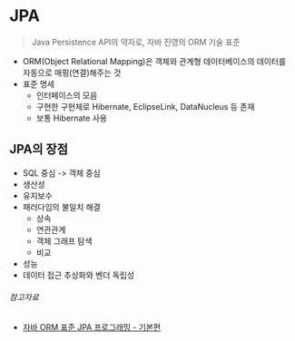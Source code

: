 # JPA

> Java Persistence API의 약자로, 자바 진영의 ORM 기술 표준

- ORM(Object Relational Mapping)은 객체와 관계형 데이터베이스의 데이터를 자동으로 매핑(연결)해주는 것
- 표준 명세
    - 인터페이스의 모음
    - 구현한 구현체로 Hibernate, EclipseLink, DataNucleus 등 존재
    - 보통 Hibernate 사용

## JPA의 장점

- SQL 중심 -> 객체 중심
- 생산성
- 유지보수
- 패러다임의 불일치 해결
  - 상속
  - 연관관계
  - 객체 그래프 탐색
  - 비교
- 성능
- 데이터 접근 추상화와 벤더 독립성

###### 참고자료

- [자바 ORM 표준 JPA 프로그래밍 - 기본편](https://www.inflearn.com/course/ORM-JPA-Basic)